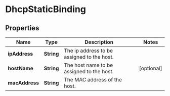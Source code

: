 # DhcpStaticBinding

## Properties
Name | Type | Description | Notes
------------ | ------------- | ------------- | -------------
**ipAddress** | **String** | The ip address to be assigned to the host. | 
**hostName** | **String** | The host name to be assigned to the host. |  [optional]
**macAddress** | **String** | The MAC address of the host. | 
